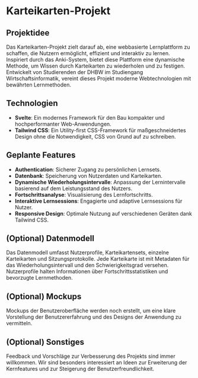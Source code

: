 # Karteikarten-Projekt

## Projektidee

Das Karteikarten-Projekt zielt darauf ab, eine webbasierte Lernplattform zu schaffen, die Nutzern ermöglicht, effizient und interaktiv zu lernen. Inspiriert durch das Anki-System, bietet diese Plattform eine dynamische Methode, um Wissen durch Karteikarten zu wiederholen und zu festigen. Entwickelt von Studierenden der DHBW im Studiengang Wirtschaftsinformatik, vereint dieses Projekt moderne Webtechnologien mit bewährten Lernmethoden.

## Technologien

- **Svelte**: Ein modernes Framework für den Bau kompakter und hochperformanter Web-Anwendungen.
- **Tailwind CSS**: Ein Utility-first CSS-Framework für maßgeschneidertes Design ohne die Notwendigkeit, CSS von Grund auf zu schreiben.

## Geplante Features

- **Authentication**: Sicherer Zugang zu persönlichen Lernsets.
- **Datenbank**: Speicherung von Nutzerdaten und Karteikarten.
- **Dynamische Wiederholungsintervalle**: Anpassung der Lernintervalle basierend auf dem Leistungsstand des Nutzers.
- **Fortschrittsanalyse**: Visualisierung des Lernfortschritts.
- **Interaktive Lernsessions**: Engagierte und adaptive Lernsessions für Nutzer.
- **Responsive Design**: Optimale Nutzung auf verschiedenen Geräten dank Tailwind CSS.

## (Optional) Datenmodell

Das Datenmodell umfasst Nutzerprofile, Karteikartensets, einzelne Karteikarten und Sitzungsprotokolle. Jede Karteikarte ist mit Metadaten für das Wiederholungsintervall und den Schwierigkeitsgrad versehen. Nutzerprofile halten Informationen über Fortschrittsstatistiken und bevorzugte Lernmethoden.

## (Optional) Mockups

Mockups der Benutzeroberfläche werden noch erstellt, um eine klare Vorstellung der Benutzererfahrung und des Designs der Anwendung zu vermitteln.

## (Optional) Sonstiges

Feedback und Vorschläge zur Verbesserung des Projekts sind immer willkommen. Wir sind besonders interessiert an Ideen zur Erweiterung der Kernfeatures und zur Steigerung der Benutzerfreundlichkeit.
